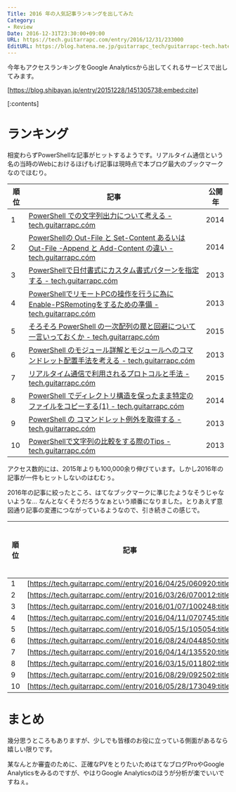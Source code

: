 ```yaml
---
Title: 2016 年の人気記事ランキングを出してみた
Category:
- Review
Date: 2016-12-31T23:30:00+09:00
URL: https://tech.guitarrapc.com/entry/2016/12/31/233000
EditURL: https://blog.hatena.ne.jp/guitarrapc_tech/guitarrapc-tech.hatenablog.com/atom/entry/10328749687202679462
---
```


今年もアクセスランキングをGoogle Analyticsから出してくれるサービスで出してみます。

[https://blog.shibayan.jp/entry/20151228/1451305738:embed:cite]


[:contents]

# ランキング

相変わらずPowerShellな記事がヒットするようです。リアルタイム通信という名の当時のWebにおけるほげもげ記事は現時点で本ブログ最大のブックマークなのでほむり。


順位 | 記事 | 公開年
---- | ---- | ----
1 | [PowerShell での文字列出力について考える - tech.guitarrapc.cóm](https://tech.guitarrapc.com/entry/2014/01/17/073338) | 2014
2 | [PowerShellの Out-File と Set-Content あるいは Out-File -Append と Add-Content の違い - tech.guitarrapc.cóm](http://tech.guitarrapc.com/entry/2014/02/11/061627) | 2014
3 | [PowerShellで日付書式にカスタム書式パターンを指定する - tech.guitarrapc.cóm](https://tech.guitarrapc.com/entry/2013/02/09/030226) | 2013
4 | [PowerShellでリモートPCの操作を行うに為にEnable-PSRemotingをするための準備 - tech.guitarrapc.cóm](http://tech.guitarrapc.com/entry/2013/02/12/000202) | 2013
5 | [そろそろ PowerShell の一次配列の罠と回避について一言いっておくか - tech.guitarrapc.cóm](https://tech.guitarrapc.com/entry/2015/09/05/012733) | 2015
6 | [PowerShell のモジュール詳解とモジュールへのコマンドレット配置手法を考える - tech.guitarrapc.cóm](http://tech.guitarrapc.com/entry/2013/12/03/014013) | 2013
7 | [リアルタイム通信で利用されるプロトコルと手法 - tech.guitarrapc.cóm](https://tech.guitarrapc.com/entry/2015/08/17/044937) | 2015
8 | [PowerShell でディレクトリ構造を保ったまま特定のファイルをコピーする(1) - tech.guitarrapc.cóm](https://tech.guitarrapc.com/entry/2014/08/12/081637) | 2014
9 | [PowerShell の コマンドレット例外を取得する - tech.guitarrapc.cóm](https://tech.guitarrapc.com/entry/2013/07/22/000738) | 2013
10 | [PowerShellで文字列の比較をする際のTips - tech.guitarrapc.cóm](https://tech.guitarrapc.com/entry/2013/02/14/120202) | 2013

アクセス数的には、2015年よりも100,000余り伸びています。しかし2016年の記事が一件もヒットしないのはむむぅ。

2016年の記事に絞ったところ、はてなブックマークに準じたようなそうじゃないような... なんとなくそうだろうなぁという順番になりました。とりあえず意図通り記事の変遷につながっているようなので、引き続きこの感じで。

順位 | 記事 | 公開 | 2016年公開記事におけるPV割合
---- | ---- | ---- | ----
1 | [https://tech.guitarrapc.com//entry/2016/04/25/060920:title] | 2016/04/25 | 17.18%
2 | [https://tech.guitarrapc.com//entry/2016/03/26/070012:title] | 2016/03/26 | 13.12%
3 | [https://tech.guitarrapc.com//entry/2016/01/07/100248:title] | 2016/01/07 | 6.29%
4 | [https://tech.guitarrapc.com//entry/2016/04/11/070745:title] | 2016/04/11 | 5.35%
5 | [https://tech.guitarrapc.com//entry/2016/05/15/105054:title] | 2016/05/15 | 4.53%
6 | [https://tech.guitarrapc.com//entry/2016/08/24/044850:title] | 2016/08/24 | 4.26%
7 | [https://tech.guitarrapc.com//entry/2016/04/14/135520:title] | 2016/04/14 | 3.98%
8 | [https://tech.guitarrapc.com//entry/2016/03/15/011802:title] | 2016/03/15 | 3.64%
9 | [https://tech.guitarrapc.com//entry/2016/08/29/092502:title] | 2016/08/29 | 3.49%
10 | [https://tech.guitarrapc.com//entry/2016/05/28/173049:title] | 2016/05/28 | 3.36%


# まとめ

幾分思うところもありますが、少しでも皆様のお役に立っている側面があるなら嬉しい限りです。

某なんとか審査のために、正確なPVをとりたいためはてなブログProやGoogle Analyticsをみるのですが、やはりGoogle Analyticsのほうが分析が楽でいいですねぇ。

